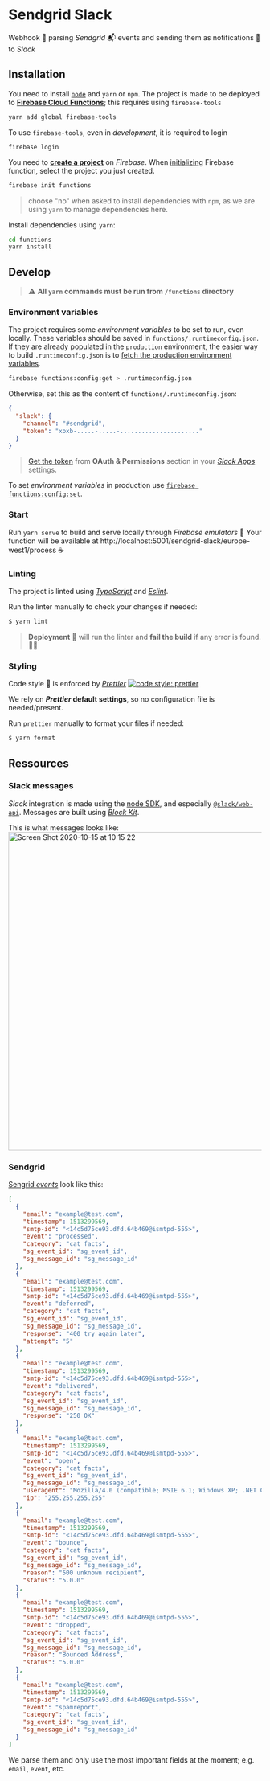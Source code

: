 # Sendgrid Slack

Webhook 🔗 parsing _Sendgrid_ 📬 events and sending them as notifications 🚨 to _Slack_

## Installation

You need to install [`node`](https://nodejs.org/) and `yarn` or `npm`.
The project is made to be deployed to [**Firebase Cloud Functions**](https://firebase.google.com/docs/functions/); this requires using `firebase-tools`

```sh
yarn add global firebase-tools
```

To use `firebase-tools`, even in _development_, it is required to login

```
firebase login
```

You need to [**create a project**](https://firebase.google.com/docs/functions/get-started#create-a-firebase-project) on _Firebase_. When [initializing](https://firebase.google.com/docs/functions/get-started#initialize-your-project) Firebase function, select the project you just created.

```sh
firebase init functions
```

> choose "no" when asked to install dependencies with `npm`, as we are using `yarn` to manage dependencies here.

Install dependencies using `yarn`:

```sh
cd functions
yarn install
```

## Develop

> ⚠️ **All `yarn` commands must be run from `/functions` directory**

### Environment variables

The project requires some _environment variables_ to be set to run, even locally. These variables should be saved in `functions/.runtimeconfig.json`. If they are already populated in the `production` environment, the easier way to build `.runtimeconfig.json` is to [fetch the production environment variables](https://firebase.google.com/docs/functions/local-emulator#set_up_functions_configuration_optional).

```sh
firebase functions:config:get > .runtimeconfig.json
```

Otherwise, set this as the content of `functions/.runtimeconfig.json`:

```json
{
  "slack": {
    "channel": "#sendgrid",
    "token": "xoxb-.....-.....-......................"
  }
}
```

> [Get the token](https://slack.dev/node-slack-sdk/getting-started) from **OAuth & Permissions** section in your [_Slack Apps_](https://api.slack.com/apps) settings.

To set _environment variables_ in production use [`firebase functions:config:set`](https://firebase.google.com/docs/functions/config-env#set_environment_configuration_for_your_project).

### Start

Run `yarn serve` to build and serve locally through _Firebase emulators_ 📡
Your function will be available at http://localhost:5001/sendgrid-slack/europe-west1/process ☕️

### Linting

The project is linted using [_TypeScript_](https://www.typescriptlang.org/) and [_Eslint_](https://eslint.org/).

Run the linter manually to check your changes if needed:

```sh
$ yarn lint
```

> **Deployment** 🚀 will run the linter and **fail the build** if any error is found. 👮‍♀️

### Styling

Code style 💅 is enforced by [_Prettier_](https://prettier.io/) [![code style: prettier](https://img.shields.io/badge/code_style-prettier-ff69b4.svg?style=flat-square)](https://github.com/prettier/prettier)

We rely on **_Prettier_ default settings**, so no configuration file is needed/present.

Run `prettier` manually to format your files if needed:

```sh
$ yarn format
```

## Ressources

### Slack messages

_Slack_ integration is made using the [node SDK](https://github.com/slackapi/node-slack-sdk), and especially [`@slack/web-api`](https://slack.dev/node-slack-sdk/web-api). Messages are built using [_Block Kit_](https://api.slack.com/block-kit/building).

This is what messages looks like:
<img width="634" alt="Screen Shot 2020-10-15 at 10 15 22" src="https://user-images.githubusercontent.com/12157019/96095820-6e828a00-0ecf-11eb-8fa3-2d7a117e997b.png">

### Sendgrid

[Sengrid _events_](https://sendgrid.com/docs/for-developers/tracking-events/event/#events) look like this:

```json
[
  {
    "email": "example@test.com",
    "timestamp": 1513299569,
    "smtp-id": "<14c5d75ce93.dfd.64b469@ismtpd-555>",
    "event": "processed",
    "category": "cat facts",
    "sg_event_id": "sg_event_id",
    "sg_message_id": "sg_message_id"
  },
  {
    "email": "example@test.com",
    "timestamp": 1513299569,
    "smtp-id": "<14c5d75ce93.dfd.64b469@ismtpd-555>",
    "event": "deferred",
    "category": "cat facts",
    "sg_event_id": "sg_event_id",
    "sg_message_id": "sg_message_id",
    "response": "400 try again later",
    "attempt": "5"
  },
  {
    "email": "example@test.com",
    "timestamp": 1513299569,
    "smtp-id": "<14c5d75ce93.dfd.64b469@ismtpd-555>",
    "event": "delivered",
    "category": "cat facts",
    "sg_event_id": "sg_event_id",
    "sg_message_id": "sg_message_id",
    "response": "250 OK"
  },
  {
    "email": "example@test.com",
    "timestamp": 1513299569,
    "smtp-id": "<14c5d75ce93.dfd.64b469@ismtpd-555>",
    "event": "open",
    "category": "cat facts",
    "sg_event_id": "sg_event_id",
    "sg_message_id": "sg_message_id",
    "useragent": "Mozilla/4.0 (compatible; MSIE 6.1; Windows XP; .NET CLR 1.1.4322; .NET CLR 2.0.50727)",
    "ip": "255.255.255.255"
  },
  {
    "email": "example@test.com",
    "timestamp": 1513299569,
    "smtp-id": "<14c5d75ce93.dfd.64b469@ismtpd-555>",
    "event": "bounce",
    "category": "cat facts",
    "sg_event_id": "sg_event_id",
    "sg_message_id": "sg_message_id",
    "reason": "500 unknown recipient",
    "status": "5.0.0"
  },
  {
    "email": "example@test.com",
    "timestamp": 1513299569,
    "smtp-id": "<14c5d75ce93.dfd.64b469@ismtpd-555>",
    "event": "dropped",
    "category": "cat facts",
    "sg_event_id": "sg_event_id",
    "sg_message_id": "sg_message_id",
    "reason": "Bounced Address",
    "status": "5.0.0"
  },
  {
    "email": "example@test.com",
    "timestamp": 1513299569,
    "smtp-id": "<14c5d75ce93.dfd.64b469@ismtpd-555>",
    "event": "spamreport",
    "category": "cat facts",
    "sg_event_id": "sg_event_id",
    "sg_message_id": "sg_message_id"
  }
]
```

We parse them and only use the most important fields at the moment; e.g. `email`, `event`, etc.
